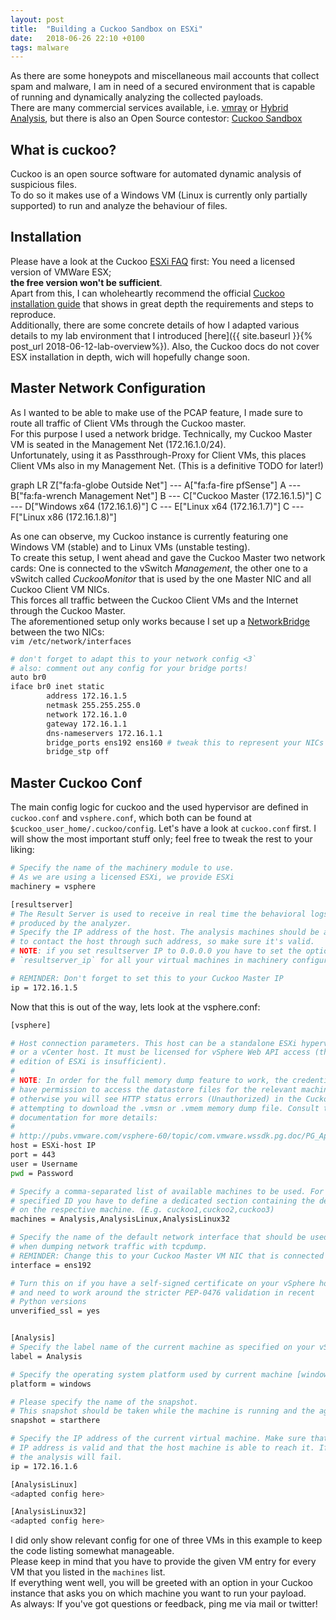 ```yaml
---
layout: post
title:  "Building a Cuckoo Sandbox on ESXi"
date:   2018-06-26 22:10 +0100
tags: malware
---
```

As there are some honeypots and miscellaneous mail accounts that collect spam and malware, I am in need of a secured environment that is capable of running and dynamically analyzing the collected payloads.  
There are many commercial services available, i.e. [vmray](https://www.vmray.com) or [Hybrid Analysis](https://www.hybrid-analysis.com/), but there is also an Open Source contestor: [Cuckoo Sandbox](https://cuckoosandbox.org/)

<!--more-->

## What is cuckoo?
Cuckoo is an open source software for automated dynamic analysis of suspicious files.  
To do so it makes use of a Windows VM (Linux is currently only partially supported) to run and analyze the behaviour of files.  

## Installation
Please have a look at the Cuckoo [ESXi FAQ](https://docs.cuckoosandbox.org/en/latest/faq/#what-do-i-need-to-use-cuckoo-with-vmware-esxi) first: You need a licensed version of VMWare ESX;  
**the free version won't be sufficient**.  
Apart from this, I can wholeheartly recommend the official [Cuckoo installation guide](https://docs.cuckoosandbox.org/en/latest/installation/) that shows in great depth the requirements and steps to reproduce.  
Additionally, there are some concrete details of how I adapted various details to my lab environment that I introduced [here]({{ site.baseurl }}{% post_url 2018-06-12-lab-overview%}). Also, the Cuckoo docs do not cover ESX installation in depth, wich will hopefully change soon.  

## Master Network Configuration
As I wanted to be able to make use of the PCAP feature, I made sure to route all traffic of Client VMs through the Cuckoo master.  
For this purpose I used a network bridge. Technically, my Cuckoo Master VM is seated in the Management Net (172.16.1.0/24).  
Unfortunately, using it as Passthrough-Proxy for Client VMs, this places Client VMs also in my Management Net. (This is a definitive TODO for later!)  

<div class="mermaid">
graph LR
    Z["fa:fa-globe Outside Net"] --- A["fa:fa-fire pfSense"]
    A --- B["fa:fa-wrench Management Net"]
    B --- C["Cuckoo Master (172.16.1.5)"]
    C --- D["Windows x64 (172.16.1.6)"]
    C --- E["Linux x64 (172.16.1.7)"]
    C --- F["Linux x86 (172.16.1.8)"]
</div>

As one can observe, my Cuckoo instance is currently featuring one Windows VM (stable) and to Linux VMs (unstable testing).  
To create this setup, I went ahead and gave the Cuckoo Master two network cards: One is connected to the vSwitch *Management*, the other one to a vSwitch called *CuckooMonitor* that is used by the one Master NIC and all Cuckoo Client VM NICs.  
This forces all traffic between the Cuckoo Client VMs and the Internet through the Cuckoo Master.  
The aforementioned setup only works because I set up a [NetworkBridge](https://help.ubuntu.com/community/NetworkConnectionBridge) between the two NICs:  
`vim /etc/network/interfaces`
```bash
# don't forget to adapt this to your network config <3`
# also: comment out any config for your bridge ports!
auto br0
iface br0 inet static
        address 172.16.1.5
        netmask 255.255.255.0
        network 172.16.1.0
        gateway 172.16.1.1
        dns-nameservers 172.16.1.1
        bridge_ports ens192 ens160 # tweak this to represent your NICs
        bridge_stp off
```

## Master Cuckoo Conf
The main config logic for cuckoo and the used hypervisor are defined in `cuckoo.conf` and `vsphere.conf`, which both can be found at `$cuckoo_user_home/.cuckoo/config`.
Let's have a look at `cuckoo.conf` first. I will show the most important stuff only; feel free to tweak the rest to your liking:
```bash
# Specify the name of the machinery module to use.
# As we are using a licensed ESXi, we provide ESXi
machinery = vsphere

[resultserver]
# The Result Server is used to receive in real time the behavioral logs
# produced by the analyzer.
# Specify the IP address of the host. The analysis machines should be able
# to contact the host through such address, so make sure it's valid.
# NOTE: if you set resultserver IP to 0.0.0.0 you have to set the option
# `resultserver_ip` for all your virtual machines in machinery configuration.

# REMINDER: Don't forget to set this to your Cuckoo Master IP
ip = 172.16.1.5
```

Now that this is out of the way, lets look at the vsphere.conf:  
```bash
[vsphere]

# Host connection parameters. This host can be a standalone ESXi hypervisor,
# or a vCenter host. It must be licensed for vSphere Web API access (the free
# edition of ESXi is insufficient).
#
# NOTE: In order for the full memory dump feature to work, the credentials must
# have permission to access the datastore files for the relevant machine via HTTP,
# otherwise you will see HTTP status errors (Unauthorized) in the Cuckoo log while
# attempting to download the .vmsn or .vmem memory dump file. Consult the VMware
# documentation for more details:
#
# http://pubs.vmware.com/vsphere-60/topic/com.vmware.wssdk.pg.doc/PG_Appx_Http_Access.21.3.html
host = ESXi-host IP
port = 443
user = Username
pwd = Password

# Specify a comma-separated list of available machines to be used. For each
# specified ID you have to define a dedicated section containing the details
# on the respective machine. (E.g. cuckoo1,cuckoo2,cuckoo3)
machines = Analysis,AnalysisLinux,AnalysisLinux32

# Specify the name of the default network interface that should be used
# when dumping network traffic with tcpdump.
# REMINDER: Change this to your Cuckoo Master VM NIC that is connected to the CuckooMonitor vSwitch
interface = ens192

# Turn this on if you have a self-signed certificate on your vSphere host
# and need to work around the stricter PEP-0476 validation in recent
# Python versions
unverified_ssl = yes


[Analysis]
# Specify the label name of the current machine as specified on your vSphere host.
label = Analysis

# Specify the operating system platform used by current machine [windows/darwin/linux].
platform = windows

# Please specify the name of the snapshot. 
# This snapshot should be taken while the machine is running and the agent started.
snapshot = starthere

# Specify the IP address of the current virtual machine. Make sure that the
# IP address is valid and that the host machine is able to reach it. If not,
# the analysis will fail.
ip = 172.16.1.6

[AnalysisLinux]
<adapted config here>

[AnalysisLinux32]
<adapted config here>

```

I did only show relevant config for one of three VMs in this example to keep the code listing somewhat manageable.  
Please keep in mind that you have to provide the given VM entry for every VM that you listed in the `machines` list.  
If everything went well, you will be greeted with an option in your Cuckoo instance that asks you on which machine you want to run your payload.  
As always: If you've got questions or feedback, ping me via mail or twitter!